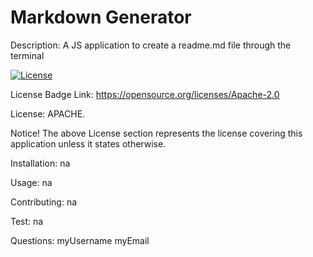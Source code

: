 # Markdown Generator

  Description: A JS application to create  a readme.md file through the terminal

  [![License](https://img.shields.io/badge/License-Apache_2.0-blue.svg)](https://opensource.org/licenses/Apache-2.0)

  License Badge Link: https://opensource.org/licenses/Apache-2.0
  
  License: APACHE.
  
  Notice! The above License section represents the license covering this application unless it states otherwise.
  

  Installation: na

  Usage: na

  Contributing: na

  Test: na
  
  Questions: myUsername   myEmail
  